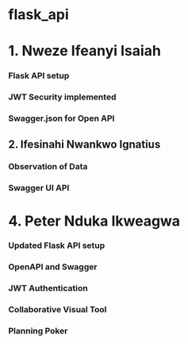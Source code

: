 # flask_api

# 1. Nweze Ifeanyi Isaiah

### Flask API setup
### JWT Security implemented

### Swagger.json for Open API 

## 2. Ifesinahi Nwankwo Ignatius

### Observation of Data
### Swagger UI API


# 4. Peter Nduka Ikweagwa

### Updated Flask API setup

### OpenAPI and Swagger

### JWT Authentication

### Collaborative Visual Tool

### Planning Poker
